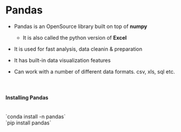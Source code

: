 # Pandas

* Pandas is an OpenSource library built on top of **numpy**
	* It is also called the python version of **Excel**<br>
	
* It is used for fast analysis, data cleanin & preparation <br>
* It has built-in data visualization features<br>
* Can work with a number of different data formats. csv, xls, sql etc.<br><br><br>

#### Installing Pandas
<br>
`conda install -n <venv_name> pandas`<br>
`pip install pandas`<br>
